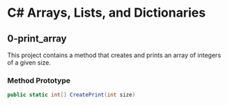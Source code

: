 # C# Arrays, Lists, and Dictionaries

## 0-print_array

This project contains a method that creates and prints an array of integers of a given size.

### Method Prototype

```csharp
public static int[] CreatePrint(int size)
